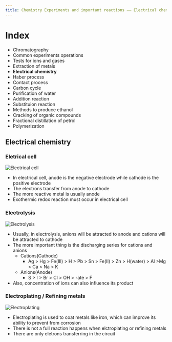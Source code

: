 ```yaml
---
title: Chemistry Experiments and important reactions —— Electrical chemistry
---
```


# Index

- Chromatography
- Common experiments operations
- Tests for ions and gases
- Extraction of metals
- **Electrical chemistry**
- Haber process
- Contact process
- Carbon cycle
- Purification of water
- Addition reaction
- Substituion reaction
- Methods to produce ethanol
- Cracking of organic compounds
- Fractional distillation of petrol
- Polymerization

## Electrical chemistry

### Eletrical cell

![Electrical cell](https://AugensternJiang.github.io/img/stock-vector-electrochemical-cell-or-galvanic-cell-with-voltmeter-the-daniell-cell-is-a-primary-voltaic-cell-1797895186.jpg)

- In electrical cell, anode is the negative electrode while cathode is the positive electrode
- The electrons transfer from anode to cathode
- The more reactive metal is usually anode
- Exothermic redox reaction must occur in electrical cell

### Electrolysis

![Electrolysis](https://AugensternJiang.github.io/img/electrolysis.jpg)

- Usually, in electrolysis, anions will be attracted to anode and cations will be attracted to cathode
- The more important thing is the discharging series for cations and anions
    - Cations(Cathode)
        - Ag > Hg > Fe(III) > H > Pb > Sn > Fe(II) > Zn > H(water) > Al >Mg > Ca > Na > K
    - Anions(Anode)
        - S > I > Br > Cl > OH > -ate > F
- Also, concentration of ions can also influence its product

### Electroplating / Refining metals

![Electroplating](https://AugensternJiang.github.io/img/1eaca100-7fb2-4fd2-b8df-929807d163f6/Electroplating-Process.png)

- Electroplating is used to coat metals like iron, which can improve its ability to prevent from corrosion
- There is not a full reaction happens when elctroplating or refining metals
- There are only eletrons transferring in the circuit